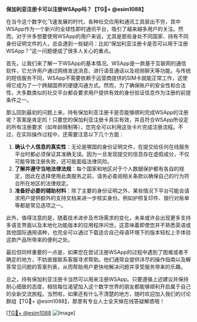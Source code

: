 **保加利亚注册卡可以注册WSApp吗？【TG💪+ @esim1088】**

在当今这个数字化飞速发展的时代，各种社交应用和通讯工具层出不穷，其中WSApp作为一个新兴的全球性即时通讯平台，吸引了越来越多用户的关注。然而，对于许多想要使用WSApp的用户来说，尤其是那些身处不同国家、持有不同身份证明文件的人，总会遇到一些疑问：比如“保加利亚注册卡是否可以用于注册WSApp？”这一问题便成了很多人关心的重点。

首先，让我们来了解一下WSApp的基本情况。WSApp是一款基于互联网的通信软件，它允许用户通过网络发送消息、进行语音通话以及视频聊天等功能。与传统的短信服务不同，WSApp不需要依赖于运营商提供的SIM卡就能正常工作，这使得它成为了一个跨越国界的便捷沟通方式。然而，为了确保账户的安全性和合法性，大多数类似的社交平台都会要求用户提供有效的身份验证信息作为注册的前提条件之一。

那么回到最初的问题上来，持有保加利亚注册卡是否能够顺利完成WSApp的注册呢？答案是肯定的！只要您的保加利亚注册卡真实有效，并且符合WSApp所设定的所有注册要求（如年龄限制等），您完全可以利用这张卡片完成注册流程。不过，在实际操作过程中，还需要注意以下几个方面：

1. **确认个人信息的真实性**：无论是哪国的身份证明文件，在提交给任何在线服务平台时都必须保证其准确无误。因为一旦发现提交的信息存在虚假成分，不仅可能导致注册失败，还可能面临法律风险。
2. **了解并遵守当地法律法规**：每个国家和地区对于个人数据保护都有各自的规定，因此在选择使用此类服务之前，请务必查阅相关条款以确保自己的行为符合所在地区的法律规定。
3. **准备好必要的辅助材料**：除了主要的身份证明之外，某些情况下平台可能会请求用户提供额外的支持文档来进一步核实身份。例如护照复印件、银行对账单等都是常见选项之一。

此外，值得注意的是，随着技术进步及市场需求的变化，未来或许会出现更多支持多语言界面以及本地化功能版本的应用程序问世。这意味着即使您并不熟悉英语或其他国际通用语种，也完全可以通过下载适合自己母语环境下的版本轻松上手体验这款产品所带来的便利之处。

最后但同样重要的一点是，如果您在尝试注册WSApp的过程中遇到了困难或者不确定的地方，不妨直接联系客服寻求帮助。他们通常会提供详尽的操作指南以及解答常见问题的答案列表，从而帮助用户更快地解决问题并享受服务带来的乐趣。

总之，持有保加利亚注册卡当然可以用来注册WSApp。只要遵循上述建议并保持耐心细致的态度，相信每位渴望加入这个数字世界的朋友都能够顺利开启属于自己的全新交流旅程。当然啦，如果还有什么不清楚的地方，随时欢迎加入我们的讨论群组【TG💪+ @esim1088】，那里有专业人士全天候在线答疑解惑哦！

[[TG💪+ @esim1088](https://t.me/s/esim1088) ![Image](https://i.postimg.cc/4NQfJmqS/Snipaste-2025-05-13-00-14-12.png)]